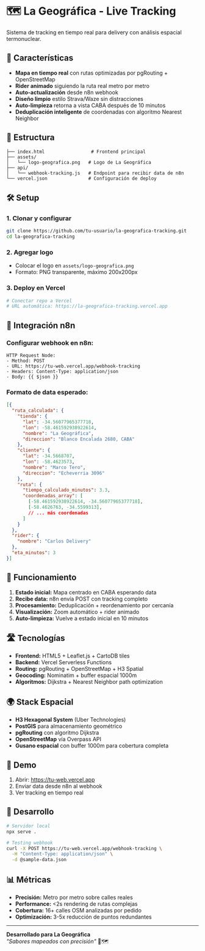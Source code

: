 # 🗺️ La Geográfica - Live Tracking

Sistema de tracking en tiempo real para delivery con análisis espacial termonuclear.

## 🚀 Características

- **Mapa en tiempo real** con rutas optimizadas por pgRouting + OpenStreetMap
- **Rider animado** siguiendo la ruta real metro por metro
- **Auto-actualización** desde n8n webhook
- **Diseño limpio** estilo Strava/Waze sin distracciones
- **Auto-limpieza** retorna a vista CABA después de 10 minutos
- **Deduplicación inteligente** de coordenadas con algoritmo Nearest Neighbor

## 📁 Estructura

```
├── index.html                 # Frontend principal
├── assets/
│   └── logo-geografica.png   # Logo de La Geográfica
├── api/
│   └── webhook-tracking.js   # Endpoint para recibir data de n8n
└── vercel.json               # Configuración de deploy
```

## 🛠️ Setup

### 1. Clonar y configurar
```bash
git clone https://github.com/tu-usuario/la-geografica-tracking.git
cd la-geografica-tracking
```

### 2. Agregar logo
- Colocar el logo en `assets/logo-geografica.png`
- Formato: PNG transparente, máximo 200x200px

### 3. Deploy en Vercel
```bash
# Conectar repo a Vercel
# URL automática: https://la-geografica-tracking.vercel.app
```

## 🔗 Integración n8n

### Configurar webhook en n8n:
```
HTTP Request Node:
- Method: POST
- URL: https://tu-web.vercel.app/webhook-tracking
- Headers: Content-Type: application/json
- Body: {{ $json }}
```

### Formato de data esperado:
```json
[{
  "ruta_calculada": {
    "tienda": {
      "lat": -34.56077965377718,
      "lon": -58.461592938922614,
      "nombre": "La Geográfica",
      "direccion": "Blanco Encalada 2680, CABA"
    },
    "cliente": {
      "lat": -34.5668707,
      "lon": -58.4623573,
      "nombre": "Marco Tero",
      "direccion": "Echeverria 3096"
    },
    "ruta": {
      "tiempo_calculado_minutos": 3.3,
      "coordenadas_array": [
        [-58.461592938922614, -34.56077965377718],
        [-58.4626763, -34.5599313],
        // ... más coordenadas
      ]
    }
  },
  "rider": {
    "nombre": "Carlos Delivery"
  },
  "eta_minutos": 3
}]
```

## 🎯 Funcionamiento

1. **Estado inicial:** Mapa centrado en CABA esperando data
2. **Recibe data:** n8n envía POST con tracking completo
3. **Procesamiento:** Deduplicación + reordenamiento por cercanía
4. **Visualización:** Zoom automático + rider animado
5. **Auto-limpieza:** Vuelve a estado inicial en 10 minutos

## 🛣️ Tecnologías

- **Frontend:** HTML5 + Leaflet.js + CartoDB tiles
- **Backend:** Vercel Serverless Functions
- **Routing:** pgRouting + OpenStreetMap + H3 Spatial
- **Geocoding:** Nominatim + buffer espacial 1000m
- **Algoritmos:** Dijkstra + Nearest Neighbor path optimization

## 🌍 Stack Espacial

- **H3 Hexagonal System** (Uber Technologies)
- **PostGIS** para almacenamiento geométrico
- **pgRouting** con algoritmo Dijkstra
- **OpenStreetMap** vía Overpass API
- **Gusano espacial** con buffer 1000m para cobertura completa

## 📱 Demo

1. Abrir: https://tu-web.vercel.app
2. Enviar data desde n8n al webhook
3. Ver tracking en tiempo real

## 🔧 Desarrollo

```bash
# Servidor local
npx serve .

# Testing webhook
curl -X POST https://tu-web.vercel.app/webhook-tracking \
  -H "Content-Type: application/json" \
  -d @sample-data.json
```

## 📊 Métricas

- **Precisión:** Metro por metro sobre calles reales
- **Performance:** <2s rendering de rutas complejas
- **Cobertura:** 16+ calles OSM analizadas por pedido
- **Optimización:** 3-5x reducción de puntos redundantes

---

**Desarrollado para La Geográfica**  
*"Sabores mapeados con precisión"* 🛵🗺️
